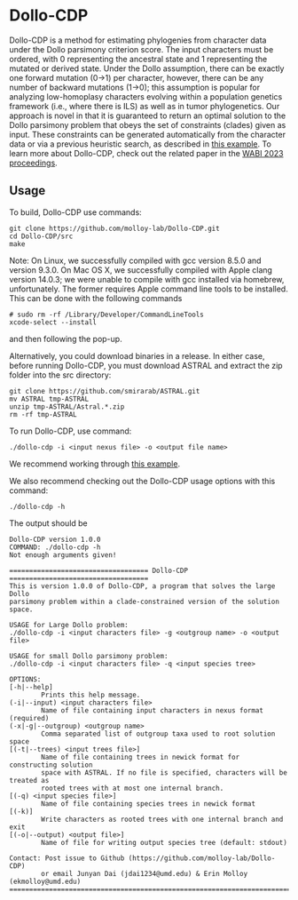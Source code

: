 Dollo-CDP
=========
Dollo-CDP is a method for estimating phylogenies from character data under the Dollo parsimony criterion score. 
The input characters must be ordered, with 0 representing the ancestral state and 1 representing the mutated or derived state. 
Under the Dollo assumption, there can be exactly one forward mutation (0->1) per character, however, there can be any number of backward mutations (1->0); this assumption is popular for analyzing low-homoplasy characters evolving within a population genetics framework (i.e., where there is ILS) as well as in tumor phylogenetics.
Our approach is novel in that it is guaranteed to return an optimal solution to the Dollo parsimony problem that obeys the set of constraints (clades) given as input.
These constraints can be generated automatically from the character data or via a previous heuristic search, as described in [this example](example/README.md).
To learn more about Dollo-CDP, check out the related paper in the [WABI 2023 proceedings](https://drops.dagstuhl.de/opus/volltexte/2023/18631).

Usage
-----

To build, Dollo-CDP use commands:
```
git clone https://github.com/molloy-lab/Dollo-CDP.git
cd Dollo-CDP/src
make
```
Note: On Linux, we successfully compiled with gcc version 8.5.0 and version 9.3.0. On Mac OS X, we successfully compiled with Apple clang version 14.0.3; we were unable to compile with gcc installed via homebrew, unfortunately. The former requires Apple command line tools to be installed. This can be done with the following commands
```
# sudo rm -rf /Library/Developer/CommandLineTools
xcode-select --install
```
and then following the pop-up.

Alternatively, you could download binaries in a release. In either case, before running Dollo-CDP, you must download ASTRAL and extract the zip folder into the src directory:
```
git clone https://github.com/smirarab/ASTRAL.git
mv ASTRAL tmp-ASTRAL
unzip tmp-ASTRAL/Astral.*.zip
rm -rf tmp-ASTRAL
```

To run Dollo-CDP, use command:
```
./dollo-cdp -i <input nexus file> -o <output file name>
```
We recommend working through [this example](example/README.md).

We also recommend checking out the Dollo-CDP usage options with this command:
```
./dollo-cdp -h
```
The output should be
```
Dollo-CDP version 1.0.0
COMMAND: ./dollo-cdp -h 
Not enough arguments given!

=================================== Dollo-CDP ===================================
This is version 1.0.0 of Dollo-CDP, a program that solves the large Dollo
parsimony problem within a clade-constrained version of the solution space.

USAGE for Large Dollo problem:
./dollo-cdp -i <input characters file> -g <outgroup name> -o <output file>

USAGE for small Dollo parsimony problem:
./dollo-cdp -i <input characters file> -q <input species tree>

OPTIONS:
[-h|--help]
        Prints this help message.
(-i|--input) <input characters file>
        Name of file containing input characters in nexus format (required)
(-x|-g|--outgroup) <outgroup name>
        Comma separated list of outgroup taxa used to root solution space
[(-t|--trees) <input trees file>]
        Name of file containing trees in newick format for constructing solution
        space with ASTRAL. If no file is specified, characters will be treated as
        rooted trees with at most one internal branch.
[(-q) <input species file>]
        Name of file containing species trees in newick format
[(-k)]
        Write characters as rooted trees with one internal branch and exit
[(-o|--output) <output file>]
        Name of file for writing output species tree (default: stdout)

Contact: Post issue to Github (https://github.com/molloy-lab/Dollo-CDP)
        or email Junyan Dai (jdai1234@umd.edu) & Erin Molloy (ekmolloy@umd.edu)
================================================================================
```

